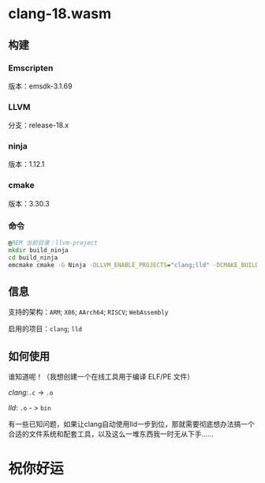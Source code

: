 # clang-18.wasm

## 构建

### Emscripten
版本：emsdk-3.1.69

### LLVM
分支：release-18.x

### ninja
版本：1.12.1

### cmake
版本：3.30.3

### 命令
```bat
@REM 当前目录：llvm-project
mkdir build_ninja
cd build_ninja
emcmake cmake -G Ninja -DLLVM_ENABLE_PROJECTS="clang;lld" -DCMAKE_BUILD_TYPE=MinSizeRel -DLLVM_INCLUDE_TESTS=OFF -DLLVM_INCLUDE_BENCHMARKS=OFF -DLLVM_INCLUDE_EXAMPLES=OFF -DLLVM_HOST_TRIPLE=wasm32-unknown-emscripten -DLLVM_TARGETS_TO_BUILD="ARM;X86;AArch64;RISCV;WebAssembly" -DCMAKE_CXX_FLAGS="-sWASM_BIGINT -sALLOW_MEMORY_GROWTH -sALLOW_TABLE_GROWTH" ../llvm
```

## 信息
支持的架构：`ARM`; `X86`; `AArch64`; `RISCV`; `WebAssembly`

启用的项目：`clang`; `lld`

## 如何使用
谁知道呢！（我想创建一个在线工具用于编译 ELF/PE 文件）

*clang*:`.c` -> `.o`

*lld*: `.o` - > `bin`

有一些已知问题，如果让clang自动使用lld一步到位，那就需要彻底想办法搞一个合适的文件系统和配套工具，以及这么一堆东西我一时无从下手……

# 祝你好运

